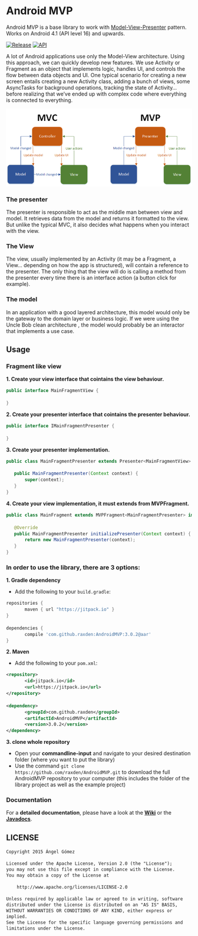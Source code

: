Android MVP
===========

Android MVP is a base library to work with [Model-View-Presenter](http://en.wikipedia.org/wiki/Model%E2%80%93view%E2%80%93presenter) pattern. Works on Android 4.1 (API level 16) and upwards.

[![Release](https://img.shields.io/github/tag/raxden/AndroidMVP.svg?label=Download)](https://jitpack.io/#raxden/AndroidMVP/)
[![API](https://img.shields.io/badge/API-16%2B-green.svg?style=flat)](https://android-arsenal.com/api?level=16)


A lot of Android applications use only the Model-View architecture. Using this approach, we can quickly develop new features. We use Activity or Fragment as an object that implements logic, handles UI, and controls the flow between data objects and UI. One typical scenario for creating a new screen entails creating a new Activity class, adding a bunch of views, some AsyncTasks for background operations, tracking the state of Activity… before realizing that we’ve ended up with complex code where everything is connected to everything.

<p align="center">
<img src="https://raw.githubusercontent.com/raxden/AndroidMVP/master/mvc_mvp.png"/>
</p>

### The presenter
The presenter is responsible to act as the middle man between view and model. It retrieves data from the model and returns it formatted to the view. But unlike the typical MVC, it also decides what happens when you interact with the view.
### The View
The view, usually implemented by an Activity (it may be a Fragment, a View… depending on how the app is structured), will contain a reference to the presenter. The only thing that the view will do is calling a method from the presenter every time there is an interface action (a button click for example).
### The model
In an application with a good layered architecture, this model would only be the gateway to the domain layer or business logic. If we were using the Uncle Bob clean architecture , the model would probably be an interactor that implements a use case.



## Usage

### Fragment like view

**1. Create your view interface that cointains the view behaviour.**

 ```java
public interface MainFragmentView {

}
```

**2. Create your presenter interface that cointains the presenter behaviour.**

 ```java
public interface IMainFragmentPresenter {

}
```

**3. Create your presenter implementation.**

 ```java
public class MainFragmentPresenter extends Presenter<MainFragmentView> implements IMainFragmentPresenter {

    public MainFragmentPresenter(Context context) {
        super(context);
    }
}
```

**4. Create your view implementation, it must extends from MVPFragment.**

 ```java
public class MainFragment extends MVPFragment<MainFragmentPresenter> implements MainFragmentView {

    @Override
    public MainFragmentPresenter initializePresenter(Context context) {
        return new MainFragmentPresenter(context);
    }
}
```

### In order to use the library, there are 3 options:

**1. Gradle dependency**

 - 	Add the following to your `build.gradle`:
 ```gradle
repositories {
	    maven { url "https://jitpack.io" }
}

dependencies {
	    compile 'com.github.raxden:AndroidMVP:3.0.2@aar'
}
```

**2. Maven**
- Add the following to your `pom.xml`:
 ```xml
<repository>
       	<id>jitpack.io</id>
	    <url>https://jitpack.io</url>
</repository>

<dependency>
	    <groupId>com.github.raxden</groupId>
	    <artifactId>AndroidMVP</artifactId>
	    <version>3.0.2</version>
</dependency>
```

**3. clone whole repository**
 - Open your **commandline-input** and navigate to your desired destination folder (where you want to put the library)
 - Use the command `git clone https://github.com/raxden/AndroidMVP.git` to download the full AndroidMVP repository to your computer (this includes the folder of the library project as well as the example project)

### Documentation 

For a **detailed documentation**, please have a look at the [**Wiki**](https://github.com/raxden/AndroidMVP/wiki) or the [**Javadocs**](https://jitpack.io/com/github/raxden/AndroidMVP/3.0.2/javadoc/).

## LICENSE

    Copyright 2015 Ángel Gómez

    Licensed under the Apache License, Version 2.0 (the "License");
    you may not use this file except in compliance with the License.
    You may obtain a copy of the License at

        http://www.apache.org/licenses/LICENSE-2.0

    Unless required by applicable law or agreed to in writing, software
    distributed under the License is distributed on an "AS IS" BASIS,
    WITHOUT WARRANTIES OR CONDITIONS OF ANY KIND, either express or implied.
    See the License for the specific language governing permissions and
    limitations under the License.